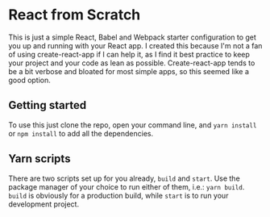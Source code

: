 # React from Scratch

This is just a simple React, Babel and Webpack starter configuration to get you up and running with your React app. I created this because I'm not a fan of using create-react-app if I can help it, as I find it best practice to keep your project and your code as lean as possible. Create-react-app tends to be a bit verbose and bloated for most simple apps, so this seemed like a good option.

## Getting started

To use this just clone the repo, open your command line, and `yarn install` or `npm install` to add all the dependencies.

## Yarn scripts

There are two scripts set up for you already, `build` and `start`. Use the package manager of your choice to run either of them, i.e.: `yarn build`. `build` is obviously for a production build, while `start` is to run your development project.
